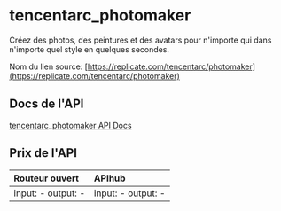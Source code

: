 # tencentarc_photomaker

Créez des photos, des peintures et des avatars pour n'importe qui dans n'importe quel style en quelques secondes.

Nom du lien source: [https://replicate.com/tencentarc/photomaker](https://replicate.com/tencentarc/photomaker)

## Docs de l'API

[tencentarc_photomaker API Docs](../apis/fr/tencentarc_photomaker.md)

## Prix de l'API

| Routeur ouvert | APIhub |
|:---|:---|
| input: - output: - | input: - output: - |
